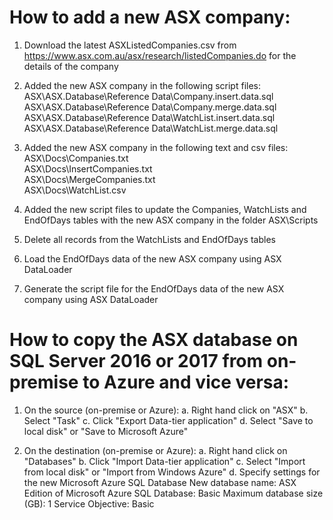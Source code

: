 # How to add a new ASX company:

1. Download the latest ASXListedCompanies.csv from https://www.asx.com.au/asx/research/listedCompanies.do for the details of the company

2. Added the new ASX company in the following script files:  
   ASX\ASX.Database\Reference Data\Company.insert.data.sql  
   ASX\ASX.Database\Reference Data\Company.merge.data.sql  
   ASX\ASX.Database\Reference Data\WatchList.insert.data.sql  
   ASX\ASX.Database\Reference Data\WatchList.merge.data.sql

3. Added the new ASX company in the following text and csv files:  
   ASX\Docs\Companies.txt  
   ASX\Docs\InsertCompanies.txt  
   ASX\Docs\MergeCompanies.txt  
   ASX\Docs\WatchList.csv

4. Added the new script files to update the Companies, WatchLists and EndOfDays tables with the new ASX company in the folder ASX\Scripts

5. Delete all records from the WatchLists and EndOfDays tables

6. Load the EndOfDays data of the new ASX company using ASX DataLoader

7. Generate the script file for the EndOfDays data of the new ASX company using ASX DataLoader

# How to copy the ASX database on SQL Server 2016 or 2017 from on-premise to Azure and vice versa:

1. On the source (on-premise or Azure):
   a. Right hand click on "ASX"
   b. Select "Task"
   c. Click "Export Data-tier application"
   d. Select "Save to local disk" or "Save to Microsoft Azure"

2. On the destination (on-premise or Azure):
   a. Right hand click on "Databases"
   b. Click "Import Data-tier application"
   c. Select "Import from local disk" or "Import from Windows Azure"
   d. Specify settings for the new Microsoft Azure SQL Database
      New database name: ASX
	  Edition of Microsoft Azure SQL Database: Basic
	  Maximum database size (GB): 1
	  Service Objective: Basic










